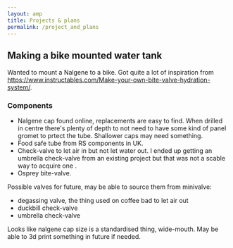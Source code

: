 ```yaml
---
layout: amp
title: Projects & plans
permalink: /project_and_plans
---
```


## Making a bike mounted water tank

Wanted to mount a Nalgene to a bike.
Got quite a lot of inspiration from https://www.instructables.com/Make-your-own-bite-valve-hydration-system/.

### Components
- Nalgene cap found online, replacements are easy to find. When drilled in centre there's plenty of depth to not need to have some kind of panel gromet to prtect the tube. Shallower caps may need something.
- Food safe tube from RS components in UK.
- Check-valve to let air in but not let water out. I ended up getting an umbrella check-valve from an existing project but that was not a scable way to acquire one .
- Osprey bite-valve.

Possible valves for future, may be able to source them from minivalve:
- degassing valve, the thing used on coffee bad to let air out
- duckbill check-valve
- umbrella check-valve

Looks like nalgene cap size is a standardised thing, wide-mouth. May be able to 3d print something in future if needed.

